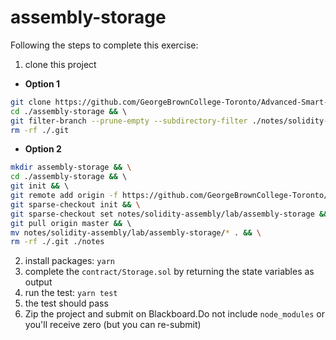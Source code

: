 # assembly-storage

Following the steps to complete this exercise:

1. clone this project
* **Option 1**
```bash
git clone https://github.com/GeorgeBrownCollege-Toronto/Advanced-Smart-Contracts.git ./assembly-storage && \
cd ./assembly-storage && \ 
git filter-branch --prune-empty --subdirectory-filter ./notes/solidity-assembly/lab/assembly-storage HEAD && \
rm -rf ./.git
```
* **Option 2**
```bash
mkdir assembly-storage && \
cd ./assembly-storage && \ 
git init && \ 
git remote add origin -f https://github.com/GeorgeBrownCollege-Toronto/Advanced-Smart-Contracts.git && \
git sparse-checkout init && \
git sparse-checkout set notes/solidity-assembly/lab/assembly-storage && \
git pull origin master && \ 
mv notes/solidity-assembly/lab/assembly-storage/* . && \
rm -rf ./.git ./notes
```
2. install packages: `yarn`
3. complete the `contract/Storage.sol` by returning the state variables as output
4. run the test: `yarn test`
5. the test should pass
6. Zip the project and submit on Blackboard.Do not include `node_modules` or you'll receive zero (but you can re-submit)